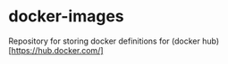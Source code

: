 # docker-images
Repository for storing docker definitions for (docker hub) [https://hub.docker.com/]
